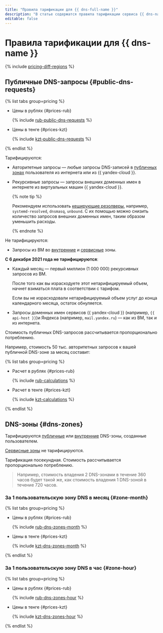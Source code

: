 ```yaml
---
title: "Правила тарификации для {{ dns-full-name }}"
description: "В статье содержатся правила тарификации сервиса {{ dns-name }}."
editable: false
---
```


# Правила тарификации для {{ dns-name }}


{% include [pricing-diff-regions](../_includes/pricing-diff-regions.md) %}



## Публичные DNS-запросы {#public-dns-requests}


{% list tabs group=pricing %}

- Цены в рублях {#prices-rub}

  {% include [rub-public-dns-requests](../_pricing/dns/rub-public-dns-requests.md) %}

- Цены в тенге {#prices-kzt}

  {% include [kzt-public-dns-requests](../_pricing/dns/kzt-public-dns-requests.md) %}

{% endlist %}




Тарифицируются:
* Авторитетные запросы — любые запросы DNS-записей в [публичных зонах](concepts/dns-zone.md#public-zones) пользователя из интернета или из {{ yandex-cloud }}.
* Рекурсивные запросы — запросы внешних доменных имен в интернете из виртуальных машин {{ yandex-cloud }}.

  {% note tip %}

  Рекомендуем использовать [кеширующие резолверы](tutorials/local-dns-cache.md), например, `systemd-resolved`, `dnsmasq`, `unbound`. С их помощью можно снизить количество запросов внешних доменных имен, таким образом уменьшить расходы.

  {% endnote %}

Не тарифицируются:
* Запросы из ВМ во [внутренние](concepts/dns-zone.md#private-zones) и [сервисные](concepts/dns-zone.md#service-zones) зоны.

**С 6 декабря 2021 года не тарифицируются**:
* Каждый месяц — первый миллион (1 000 000) рекурсивных запросов из ВМ.

  После того как вы израсходуете этот нетарифицируемый объем, начнет взиматься плата в соответствии с тарифом.

  Если вы не израсходовали нетарифицируемый объем услуг до конца календарного месяца, остаток обнуляется.
* Запросы доменных имен сервисов {{ yandex-cloud }} (например, `{{ api-host }}`)и Яндекса (например, `mail.yandex.ru`) — как из ВМ, так и из интернета.

Стоимость публичных DNS-запросов рассчитывается пропорционально потреблению.


Например, стоимость 50 тыс. авторитетных запросов к вашей публичной DNS-зоне за месяц составит:



{% list tabs group=pricing %}

- Расчет в рублях {#prices-rub}

  {% include [rub-calculations](../_pricing/dns/rub-calculations.md) %}

- Расчет в тенге {#prices-kzt}

  {% include [kzt-calculations](../_pricing/dns/kzt-calculations.md) %}

{% endlist %}



## DNS-зоны {#dns-zones}

Тарифицируются [публичные](concepts/dns-zone.md#public-zones) или [внутренние](concepts/dns-zone.md#private-zones) DNS-зоны, созданные пользователем.

[Сервисные зоны](concepts/dns-zone.md#service-zones) не тарифицируются.

Тарификация посекундная. Стоимость рассчитывается пропорционально потреблению.

> Например, стоимость владения 2 DNS-зонами в течение 360 часов будет такой же, как стоимость владения 1 DNS-зоной в течение 720 часов.


### За 1 пользовательскую зону DNS в месяц {#zone-month}


{% list tabs group=pricing %}

- Цены в рублях {#prices-rub}

  {% include [rub-dns-zones-month](../_pricing/dns/rub-dns-zones-month.md) %}

- Цены в тенге {#prices-kzt}

  {% include [kzt-dns-zones-month](../_pricing/dns/kzt-dns-zones-month.md) %}

{% endlist %}



### За 1 пользовательскую зону DNS в час {#zone-hour}


{% list tabs group=pricing %}

- Цены в рублях {#prices-rub}

  {% include [rub-dns-zones-hour](../_pricing/dns/rub-dns-zones-hour.md) %}

- Цены в тенге {#prices-kzt}

  {% include [kzt-dns-zones-hour](../_pricing/dns/kzt-dns-zones-hour.md) %}

{% endlist %}




